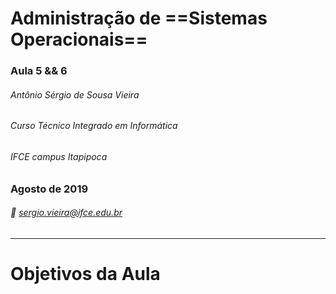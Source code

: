 <!-- $theme: gaia -->

# Administração de ==Sistemas Operacionais==
      
### Aula 5 && 6

###### Antônio Sérgio de Sousa Vieira
###### Curso Técnico Integrado em Informática
###### IFCE campus Itapipoca
### Agosto de 2019
###### :email: sergio.vieira@ifce.edu.br

---
# Objetivos da Aula

